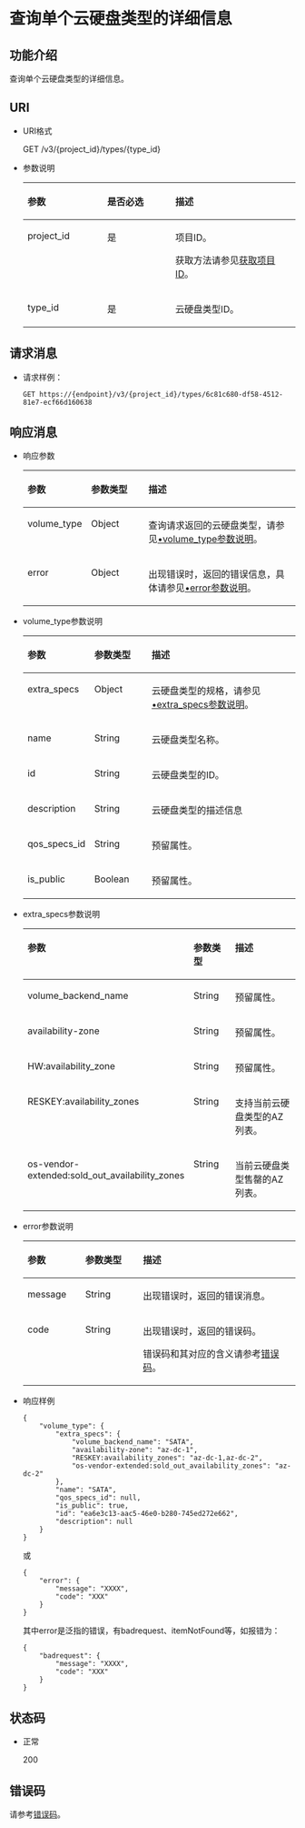 # 查询单个云硬盘类型的详细信息<a name="evs_04_3036"></a>

## 功能介绍<a name="section48630964"></a>

查询单个云硬盘类型的详细信息。

## URI<a name="section35025494"></a>

-   URI格式

    GET /v3/\{project\_id\}/types/\{type\_id\}

-   参数说明

    <a name="table3865173"></a>
    <table><thead align="left"><tr id="row43603258"><th class="cellrowborder" valign="top" width="29.25%" id="mcps1.1.4.1.1"><p id="p42202994"><a name="p42202994"></a><a name="p42202994"></a>参数</p>
    </th>
    <th class="cellrowborder" valign="top" width="25.009999999999998%" id="mcps1.1.4.1.2"><p id="p62999330"><a name="p62999330"></a><a name="p62999330"></a>是否必选</p>
    </th>
    <th class="cellrowborder" valign="top" width="45.739999999999995%" id="mcps1.1.4.1.3"><p id="p2672115"><a name="p2672115"></a><a name="p2672115"></a>描述</p>
    </th>
    </tr>
    </thead>
    <tbody><tr id="row15114764"><td class="cellrowborder" valign="top" width="29.25%" headers="mcps1.1.4.1.1 "><p id="p16336406"><a name="p16336406"></a><a name="p16336406"></a>project_id</p>
    </td>
    <td class="cellrowborder" valign="top" width="25.009999999999998%" headers="mcps1.1.4.1.2 "><p id="p48180537"><a name="p48180537"></a><a name="p48180537"></a>是</p>
    </td>
    <td class="cellrowborder" valign="top" width="45.739999999999995%" headers="mcps1.1.4.1.3 "><p id="p10309404"><a name="p10309404"></a><a name="p10309404"></a>项目ID。</p>
    <p id="p55811451337"><a name="p55811451337"></a><a name="p55811451337"></a>获取方法请参见<a href="获取项目ID.md">获取项目ID</a>。</p>
    </td>
    </tr>
    <tr id="row25675773"><td class="cellrowborder" valign="top" width="29.25%" headers="mcps1.1.4.1.1 "><p id="p66471715"><a name="p66471715"></a><a name="p66471715"></a>type_id</p>
    </td>
    <td class="cellrowborder" valign="top" width="25.009999999999998%" headers="mcps1.1.4.1.2 "><p id="p15499871"><a name="p15499871"></a><a name="p15499871"></a>是</p>
    </td>
    <td class="cellrowborder" valign="top" width="45.739999999999995%" headers="mcps1.1.4.1.3 "><p id="p47530006"><a name="p47530006"></a><a name="p47530006"></a>云硬盘类型ID。</p>
    </td>
    </tr>
    </tbody>
    </table>


## 请求消息<a name="section46793998"></a>

-   请求样例：

    ```
    GET https://{endpoint}/v3/{project_id}/types/6c81c680-df58-4512-81e7-ecf66d160638
    ```


## 响应消息<a name="section18492804"></a>

-   响应参数

    <a name="evs_04_2072_table154241211124616"></a>
    <table><thead align="left"><tr id="evs_04_2072_row342551116468"><th class="cellrowborder" valign="top" width="21.43%" id="mcps1.1.4.1.1"><p id="evs_04_2072_p14251411164617"><a name="evs_04_2072_p14251411164617"></a><a name="evs_04_2072_p14251411164617"></a>参数</p>
    </th>
    <th class="cellrowborder" valign="top" width="21.43%" id="mcps1.1.4.1.2"><p id="evs_04_2072_p642517110469"><a name="evs_04_2072_p642517110469"></a><a name="evs_04_2072_p642517110469"></a>参数类型</p>
    </th>
    <th class="cellrowborder" valign="top" width="57.14%" id="mcps1.1.4.1.3"><p id="evs_04_2072_p104258110465"><a name="evs_04_2072_p104258110465"></a><a name="evs_04_2072_p104258110465"></a>描述</p>
    </th>
    </tr>
    </thead>
    <tbody><tr id="evs_04_2072_row8425131110465"><td class="cellrowborder" valign="top" width="21.43%" headers="mcps1.1.4.1.1 "><p id="evs_04_2072_p2425101134615"><a name="evs_04_2072_p2425101134615"></a><a name="evs_04_2072_p2425101134615"></a>volume_type</p>
    </td>
    <td class="cellrowborder" valign="top" width="21.43%" headers="mcps1.1.4.1.2 "><p id="evs_04_2072_p5425011174619"><a name="evs_04_2072_p5425011174619"></a><a name="evs_04_2072_p5425011174619"></a>Object</p>
    </td>
    <td class="cellrowborder" valign="top" width="57.14%" headers="mcps1.1.4.1.3 "><p id="evs_04_2072_p9425181174611"><a name="evs_04_2072_p9425181174611"></a><a name="evs_04_2072_p9425181174611"></a>查询请求返回的云硬盘类型，请参见<a href="#evs_04_2072_li27654073201555">•volume_type参数说明</a>。</p>
    </td>
    </tr>
    <tr id="evs_04_2072_row1742591164617"><td class="cellrowborder" valign="top" width="21.43%" headers="mcps1.1.4.1.1 "><p id="evs_04_2072_p129522216412"><a name="evs_04_2072_p129522216412"></a><a name="evs_04_2072_p129522216412"></a>error</p>
    </td>
    <td class="cellrowborder" valign="top" width="21.43%" headers="mcps1.1.4.1.2 "><p id="evs_04_2072_p1595262111415"><a name="evs_04_2072_p1595262111415"></a><a name="evs_04_2072_p1595262111415"></a>Object</p>
    </td>
    <td class="cellrowborder" valign="top" width="57.14%" headers="mcps1.1.4.1.3 "><p id="evs_04_2072_p109527215417"><a name="evs_04_2072_p109527215417"></a><a name="evs_04_2072_p109527215417"></a>出现错误时，返回的错误信息，具体请参见<a href="#evs_04_2072_li0419202382514">•error参数说明</a>。</p>
    </td>
    </tr>
    </tbody>
    </table>

-   <a name="evs_04_2072_li27654073201555"></a>volume\_type参数说明

    <a name="evs_04_2072_table6170753515253"></a>
    <table><thead align="left"><tr id="evs_04_2072_row4217445215253"><th class="cellrowborder" valign="top" width="21.43%" id="mcps1.1.4.1.1"><p id="evs_04_2072_p6068742915253"><a name="evs_04_2072_p6068742915253"></a><a name="evs_04_2072_p6068742915253"></a>参数</p>
    </th>
    <th class="cellrowborder" valign="top" width="21.43%" id="mcps1.1.4.1.2"><p id="evs_04_2072_p1673474815253"><a name="evs_04_2072_p1673474815253"></a><a name="evs_04_2072_p1673474815253"></a>参数类型</p>
    </th>
    <th class="cellrowborder" valign="top" width="57.14%" id="mcps1.1.4.1.3"><p id="evs_04_2072_p658034115253"><a name="evs_04_2072_p658034115253"></a><a name="evs_04_2072_p658034115253"></a>描述</p>
    </th>
    </tr>
    </thead>
    <tbody><tr id="evs_04_2072_row6324564115253"><td class="cellrowborder" valign="top" width="21.43%" headers="mcps1.1.4.1.1 "><p id="evs_04_2072_p2262329715253"><a name="evs_04_2072_p2262329715253"></a><a name="evs_04_2072_p2262329715253"></a>extra_specs</p>
    </td>
    <td class="cellrowborder" valign="top" width="21.43%" headers="mcps1.1.4.1.2 "><p id="evs_04_2072_p2054778215253"><a name="evs_04_2072_p2054778215253"></a><a name="evs_04_2072_p2054778215253"></a>Object</p>
    </td>
    <td class="cellrowborder" valign="top" width="57.14%" headers="mcps1.1.4.1.3 "><p id="evs_04_2072_p5940085315253"><a name="evs_04_2072_p5940085315253"></a><a name="evs_04_2072_p5940085315253"></a>云硬盘类型的规格，请参见<a href="#evs_04_2072_li1957456185414">•extra_specs参数说明</a>。</p>
    </td>
    </tr>
    <tr id="evs_04_2072_row1760216615253"><td class="cellrowborder" valign="top" width="21.43%" headers="mcps1.1.4.1.1 "><p id="evs_04_2072_p1648936615253"><a name="evs_04_2072_p1648936615253"></a><a name="evs_04_2072_p1648936615253"></a>name</p>
    </td>
    <td class="cellrowborder" valign="top" width="21.43%" headers="mcps1.1.4.1.2 "><p id="evs_04_2072_p6057028715253"><a name="evs_04_2072_p6057028715253"></a><a name="evs_04_2072_p6057028715253"></a>String</p>
    </td>
    <td class="cellrowborder" valign="top" width="57.14%" headers="mcps1.1.4.1.3 "><p id="evs_04_2072_p5006999315253"><a name="evs_04_2072_p5006999315253"></a><a name="evs_04_2072_p5006999315253"></a>云硬盘类型名称。</p>
    </td>
    </tr>
    <tr id="evs_04_2072_row4797675615253"><td class="cellrowborder" valign="top" width="21.43%" headers="mcps1.1.4.1.1 "><p id="evs_04_2072_p6091205315253"><a name="evs_04_2072_p6091205315253"></a><a name="evs_04_2072_p6091205315253"></a>id</p>
    </td>
    <td class="cellrowborder" valign="top" width="21.43%" headers="mcps1.1.4.1.2 "><p id="evs_04_2072_p3492929915253"><a name="evs_04_2072_p3492929915253"></a><a name="evs_04_2072_p3492929915253"></a>String</p>
    </td>
    <td class="cellrowborder" valign="top" width="57.14%" headers="mcps1.1.4.1.3 "><p id="evs_04_2072_p6147315615253"><a name="evs_04_2072_p6147315615253"></a><a name="evs_04_2072_p6147315615253"></a>云硬盘类型的ID。</p>
    </td>
    </tr>
    <tr id="evs_04_2072_row29065010162354"><td class="cellrowborder" valign="top" width="21.43%" headers="mcps1.1.4.1.1 "><p id="evs_04_2072_p42044028162413"><a name="evs_04_2072_p42044028162413"></a><a name="evs_04_2072_p42044028162413"></a>description</p>
    </td>
    <td class="cellrowborder" valign="top" width="21.43%" headers="mcps1.1.4.1.2 "><p id="evs_04_2072_p50123125162413"><a name="evs_04_2072_p50123125162413"></a><a name="evs_04_2072_p50123125162413"></a>String</p>
    </td>
    <td class="cellrowborder" valign="top" width="57.14%" headers="mcps1.1.4.1.3 "><p id="evs_04_2072_p24390255162413"><a name="evs_04_2072_p24390255162413"></a><a name="evs_04_2072_p24390255162413"></a>云硬盘类型的描述信息</p>
    </td>
    </tr>
    <tr id="evs_04_2072_row18405511162410"><td class="cellrowborder" valign="top" width="21.43%" headers="mcps1.1.4.1.1 "><p id="evs_04_2072_p63756107162413"><a name="evs_04_2072_p63756107162413"></a><a name="evs_04_2072_p63756107162413"></a>qos_specs_id</p>
    </td>
    <td class="cellrowborder" valign="top" width="21.43%" headers="mcps1.1.4.1.2 "><p id="evs_04_2072_p63971081162413"><a name="evs_04_2072_p63971081162413"></a><a name="evs_04_2072_p63971081162413"></a>String</p>
    </td>
    <td class="cellrowborder" valign="top" width="57.14%" headers="mcps1.1.4.1.3 "><p id="evs_04_2072_p15431098162413"><a name="evs_04_2072_p15431098162413"></a><a name="evs_04_2072_p15431098162413"></a><span id="evs_04_2072_text381293214497"><a name="evs_04_2072_text381293214497"></a><a name="evs_04_2072_text381293214497"></a>预留属性。</span></p>
    </td>
    </tr>
    <tr id="evs_04_2072_row4485204316243"><td class="cellrowborder" valign="top" width="21.43%" headers="mcps1.1.4.1.1 "><p id="evs_04_2072_p42090474162413"><a name="evs_04_2072_p42090474162413"></a><a name="evs_04_2072_p42090474162413"></a>is_public</p>
    </td>
    <td class="cellrowborder" valign="top" width="21.43%" headers="mcps1.1.4.1.2 "><p id="evs_04_2072_p53885223162413"><a name="evs_04_2072_p53885223162413"></a><a name="evs_04_2072_p53885223162413"></a>Boolean</p>
    </td>
    <td class="cellrowborder" valign="top" width="57.14%" headers="mcps1.1.4.1.3 "><p id="evs_04_2072_p11454306162413"><a name="evs_04_2072_p11454306162413"></a><a name="evs_04_2072_p11454306162413"></a><span id="evs_04_2072_text3111131184916"><a name="evs_04_2072_text3111131184916"></a><a name="evs_04_2072_text3111131184916"></a>预留属性。</span></p>
    </td>
    </tr>
    </tbody>
    </table>

-   <a name="evs_04_2072_li1957456185414"></a>extra\_specs参数说明

    <a name="evs_04_2072_evs_04_2071_table1763545695210"></a>
    <table><thead align="left"><tr id="evs_04_2072_evs_04_2071_row16361656165213"><th class="cellrowborder" valign="top" width="21.45%" id="mcps1.1.4.1.1"><p id="evs_04_2072_evs_04_2071_p1763619566527"><a name="evs_04_2072_evs_04_2071_p1763619566527"></a><a name="evs_04_2072_evs_04_2071_p1763619566527"></a>参数</p>
    </th>
    <th class="cellrowborder" valign="top" width="21.41%" id="mcps1.1.4.1.2"><p id="evs_04_2072_evs_04_2071_p18636105619529"><a name="evs_04_2072_evs_04_2071_p18636105619529"></a><a name="evs_04_2072_evs_04_2071_p18636105619529"></a>参数类型</p>
    </th>
    <th class="cellrowborder" valign="top" width="57.14%" id="mcps1.1.4.1.3"><p id="evs_04_2072_evs_04_2071_p186361556155214"><a name="evs_04_2072_evs_04_2071_p186361556155214"></a><a name="evs_04_2072_evs_04_2071_p186361556155214"></a>描述</p>
    </th>
    </tr>
    </thead>
    <tbody><tr id="evs_04_2072_evs_04_2071_row56365565526"><td class="cellrowborder" valign="top" width="21.45%" headers="mcps1.1.4.1.1 "><p id="evs_04_2072_evs_04_2071_p063625610529"><a name="evs_04_2072_evs_04_2071_p063625610529"></a><a name="evs_04_2072_evs_04_2071_p063625610529"></a>volume_backend_name</p>
    </td>
    <td class="cellrowborder" valign="top" width="21.41%" headers="mcps1.1.4.1.2 "><p id="evs_04_2072_evs_04_2071_p3636165635219"><a name="evs_04_2072_evs_04_2071_p3636165635219"></a><a name="evs_04_2072_evs_04_2071_p3636165635219"></a>String</p>
    </td>
    <td class="cellrowborder" valign="top" width="57.14%" headers="mcps1.1.4.1.3 "><p id="evs_04_2072_evs_04_2071_p17636185614527"><a name="evs_04_2072_evs_04_2071_p17636185614527"></a><a name="evs_04_2072_evs_04_2071_p17636185614527"></a><span id="evs_04_2072_evs_04_2071_text205233101097"><a name="evs_04_2072_evs_04_2071_text205233101097"></a><a name="evs_04_2072_evs_04_2071_text205233101097"></a>预留属性。</span></p>
    </td>
    </tr>
    <tr id="evs_04_2072_evs_04_2071_row156362568523"><td class="cellrowborder" valign="top" width="21.45%" headers="mcps1.1.4.1.1 "><p id="evs_04_2072_evs_04_2071_p863675695214"><a name="evs_04_2072_evs_04_2071_p863675695214"></a><a name="evs_04_2072_evs_04_2071_p863675695214"></a>availability-zone</p>
    </td>
    <td class="cellrowborder" valign="top" width="21.41%" headers="mcps1.1.4.1.2 "><p id="evs_04_2072_evs_04_2071_p8636175665214"><a name="evs_04_2072_evs_04_2071_p8636175665214"></a><a name="evs_04_2072_evs_04_2071_p8636175665214"></a>String</p>
    </td>
    <td class="cellrowborder" valign="top" width="57.14%" headers="mcps1.1.4.1.3 "><p id="evs_04_2072_evs_04_2071_p18636356185213"><a name="evs_04_2072_evs_04_2071_p18636356185213"></a><a name="evs_04_2072_evs_04_2071_p18636356185213"></a><span id="evs_04_2072_evs_04_2071_text533914121390"><a name="evs_04_2072_evs_04_2071_text533914121390"></a><a name="evs_04_2072_evs_04_2071_text533914121390"></a>预留属性。</span></p>
    </td>
    </tr>
    <tr id="evs_04_2072_evs_04_2071_row17844276596"><td class="cellrowborder" valign="top" width="21.45%" headers="mcps1.1.4.1.1 "><p id="evs_04_2072_evs_04_2071_p178418274593"><a name="evs_04_2072_evs_04_2071_p178418274593"></a><a name="evs_04_2072_evs_04_2071_p178418274593"></a>HW:availability_zone</p>
    </td>
    <td class="cellrowborder" valign="top" width="21.41%" headers="mcps1.1.4.1.2 "><p id="evs_04_2072_evs_04_2071_p168416276599"><a name="evs_04_2072_evs_04_2071_p168416276599"></a><a name="evs_04_2072_evs_04_2071_p168416276599"></a>String</p>
    </td>
    <td class="cellrowborder" valign="top" width="57.14%" headers="mcps1.1.4.1.3 "><p id="evs_04_2072_evs_04_2071_p1540410211408"><a name="evs_04_2072_evs_04_2071_p1540410211408"></a><a name="evs_04_2072_evs_04_2071_p1540410211408"></a><span id="evs_04_2072_evs_04_2071_evs_04_2071_text533914121390"><a name="evs_04_2072_evs_04_2071_evs_04_2071_text533914121390"></a><a name="evs_04_2072_evs_04_2071_evs_04_2071_text533914121390"></a>预留属性。</span></p>
    </td>
    </tr>
    <tr id="evs_04_2072_evs_04_2071_row3637135611527"><td class="cellrowborder" valign="top" width="21.45%" headers="mcps1.1.4.1.1 "><p id="evs_04_2072_evs_04_2071_p163710561529"><a name="evs_04_2072_evs_04_2071_p163710561529"></a><a name="evs_04_2072_evs_04_2071_p163710561529"></a>RESKEY:availability_zones</p>
    </td>
    <td class="cellrowborder" valign="top" width="21.41%" headers="mcps1.1.4.1.2 "><p id="evs_04_2072_evs_04_2071_p166374562525"><a name="evs_04_2072_evs_04_2071_p166374562525"></a><a name="evs_04_2072_evs_04_2071_p166374562525"></a>String</p>
    </td>
    <td class="cellrowborder" valign="top" width="57.14%" headers="mcps1.1.4.1.3 "><p id="evs_04_2072_evs_04_2071_p3637756205214"><a name="evs_04_2072_evs_04_2071_p3637756205214"></a><a name="evs_04_2072_evs_04_2071_p3637756205214"></a>支持当前云硬盘类型的AZ列表。</p>
    </td>
    </tr>
    <tr id="evs_04_2072_evs_04_2071_row16371656175219"><td class="cellrowborder" valign="top" width="21.45%" headers="mcps1.1.4.1.1 "><p id="evs_04_2072_evs_04_2071_p1363716565526"><a name="evs_04_2072_evs_04_2071_p1363716565526"></a><a name="evs_04_2072_evs_04_2071_p1363716565526"></a>os-vendor-extended:sold_out_availability_zones</p>
    </td>
    <td class="cellrowborder" valign="top" width="21.41%" headers="mcps1.1.4.1.2 "><p id="evs_04_2072_evs_04_2071_p0637456155216"><a name="evs_04_2072_evs_04_2071_p0637456155216"></a><a name="evs_04_2072_evs_04_2071_p0637456155216"></a>String</p>
    </td>
    <td class="cellrowborder" valign="top" width="57.14%" headers="mcps1.1.4.1.3 "><p id="evs_04_2072_evs_04_2071_p1063725695214"><a name="evs_04_2072_evs_04_2071_p1063725695214"></a><a name="evs_04_2072_evs_04_2071_p1063725695214"></a>当前云硬盘类型售罄的AZ列表。</p>
    </td>
    </tr>
    </tbody>
    </table>

-   <a name="evs_04_2072_li0419202382514"></a>error参数说明

    <a name="evs_04_2072_evs_04_2013_table15441099103019"></a>
    <table><thead align="left"><tr id="evs_04_2072_evs_04_2013_row54094047103019"><th class="cellrowborder" valign="top" width="21.17788221177882%" id="mcps1.1.4.1.1"><p id="evs_04_2072_evs_04_2013_p19541716103019"><a name="evs_04_2072_evs_04_2013_p19541716103019"></a><a name="evs_04_2072_evs_04_2013_p19541716103019"></a>参数</p>
    </th>
    <th class="cellrowborder" valign="top" width="21.17788221177882%" id="mcps1.1.4.1.2"><p id="evs_04_2072_evs_04_2013_p39375186103019"><a name="evs_04_2072_evs_04_2013_p39375186103019"></a><a name="evs_04_2072_evs_04_2013_p39375186103019"></a>参数类型</p>
    </th>
    <th class="cellrowborder" valign="top" width="57.64423557644236%" id="mcps1.1.4.1.3"><p id="evs_04_2072_evs_04_2013_p38578950103019"><a name="evs_04_2072_evs_04_2013_p38578950103019"></a><a name="evs_04_2072_evs_04_2013_p38578950103019"></a>描述</p>
    </th>
    </tr>
    </thead>
    <tbody><tr id="evs_04_2072_evs_04_2013_row59401790103019"><td class="cellrowborder" valign="top" width="21.17788221177882%" headers="mcps1.1.4.1.1 "><p id="evs_04_2072_evs_04_2013_p46815658103019"><a name="evs_04_2072_evs_04_2013_p46815658103019"></a><a name="evs_04_2072_evs_04_2013_p46815658103019"></a>message</p>
    </td>
    <td class="cellrowborder" valign="top" width="21.17788221177882%" headers="mcps1.1.4.1.2 "><p id="evs_04_2072_evs_04_2013_p33971979103019"><a name="evs_04_2072_evs_04_2013_p33971979103019"></a><a name="evs_04_2072_evs_04_2013_p33971979103019"></a>String</p>
    </td>
    <td class="cellrowborder" valign="top" width="57.64423557644236%" headers="mcps1.1.4.1.3 "><p id="evs_04_2072_evs_04_2013_p21623243103019"><a name="evs_04_2072_evs_04_2013_p21623243103019"></a><a name="evs_04_2072_evs_04_2013_p21623243103019"></a>出现错误时，返回的错误消息。</p>
    </td>
    </tr>
    <tr id="evs_04_2072_evs_04_2013_row60391466103019"><td class="cellrowborder" valign="top" width="21.17788221177882%" headers="mcps1.1.4.1.1 "><p id="evs_04_2072_evs_04_2013_p59870541103019"><a name="evs_04_2072_evs_04_2013_p59870541103019"></a><a name="evs_04_2072_evs_04_2013_p59870541103019"></a>code</p>
    </td>
    <td class="cellrowborder" valign="top" width="21.17788221177882%" headers="mcps1.1.4.1.2 "><p id="evs_04_2072_evs_04_2013_p17675690103019"><a name="evs_04_2072_evs_04_2013_p17675690103019"></a><a name="evs_04_2072_evs_04_2013_p17675690103019"></a>String</p>
    </td>
    <td class="cellrowborder" valign="top" width="57.64423557644236%" headers="mcps1.1.4.1.3 "><p id="evs_04_2072_evs_04_2013_p6087468103019"><a name="evs_04_2072_evs_04_2013_p6087468103019"></a><a name="evs_04_2072_evs_04_2013_p6087468103019"></a>出现错误时，返回的错误码。</p>
    <p id="evs_04_2072_evs_04_2013_p54787218103019"><a name="evs_04_2072_evs_04_2013_p54787218103019"></a><a name="evs_04_2072_evs_04_2013_p54787218103019"></a>错误码和其对应的含义请参考<a href="错误码.md">错误码</a>。</p>
    </td>
    </tr>
    </tbody>
    </table>

-   响应样例

    ```
    { 
        "volume_type": { 
            "extra_specs": { 
                "volume_backend_name": "SATA",  
                "availability-zone": "az-dc-1",  
                "RESKEY:availability_zones": "az-dc-1,az-dc-2",  
                "os-vendor-extended:sold_out_availability_zones": "az-dc-2"
            },  
            "name": "SATA",  
            "qos_specs_id": null,  
            "is_public": true,  
            "id": "ea6e3c13-aac5-46e0-b280-745ed272e662",  
            "description": null 
        } 
    }
    ```

    或

    ```
    {
        "error": {
            "message": "XXXX", 
            "code": "XXX"
        }
    }
    ```

    其中error是泛指的错误，有badrequest、itemNotFound等，如报错为：

    ```
    {
        "badrequest": {
            "message": "XXXX", 
            "code": "XXX"
        }
    }
    ```


## 状态码<a name="section32217513"></a>

-   正常

    200


## 错误码<a name="section431317151242"></a>

请参考[错误码](错误码.md)。

